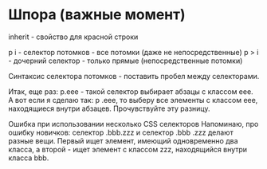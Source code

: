 # Шпора (важные момент)

inherit - свойство для красной строки

p i - селектор потомков - все потомки (даже не непосредственные)
p > i - дочерний селектор - только прямые (непосредственные потомки)

Синтаксис селектора потомков - поставить пробел между селекторами.

Итак, еще раз: p.eee - такой селектор выбирает абзацы с классом eee. А вот если я сделаю так: p .eee, то выберу все элементы с классом eee, находящиеся внутри абзацев. Прочувствуйте эту разницу.

Ошибка при использовании несколько CSS селекторов
Напоминаю, про ошибку новичков: селектор .bbb.zzz и селектор .bbb .zzz делают разные вещи. Первый ищет элемент, имеющий одновременно два класса, а второй - ищет элемент с классом zzz, находящийся внутри класса bbb.
